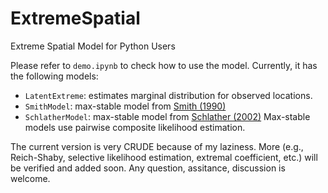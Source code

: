 # ExtremeSpatial
Extreme Spatial Model for Python Users

Please refer to `demo.ipynb` to check how to use the model. Currently, it has the following models:
- `LatentExtreme`: estimates marginal distribution for observed locations.
- `SmithModel`: max-stable model from [Smith (1990)](https://www.researchgate.net/profile/Stilian-Stoev-2/publication/271095588_Upper_bounds_on_value-at-risk_for_the_maximum_portfolio_loss/links/564b824b08aeab8ed5e7694a/Upper-bounds-on-value-at-risk-for-the-maximum-portfolio-loss.pdf)
- `SchlatherModel`: max-stable model from [Schlather (2002)](https://link.springer.com/article/10.1023/A:1020977924878)
Max-stable models use pairwise composite likelihood estimation.

The current version is very CRUDE because of my laziness. More (e.g., Reich-Shaby, selective likelihood estimation, extremal coefficient, etc.) will be verified and added soon. Any question, assitance, discussion is welcome.
